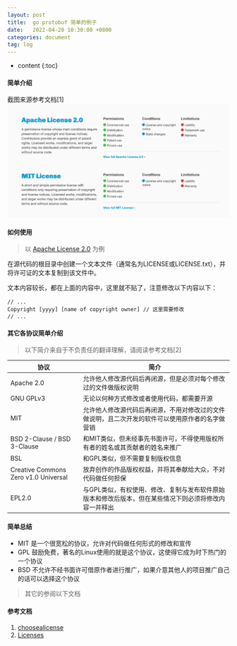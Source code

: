 ```yaml
---
layout: post
title:  go protobuf 简单的例子
date:   2022-04-20 10:30:00 +0800
categories: document
tag: log
---
```


* content
{:toc}

#### 简单介绍
截图来源参考文档[1]
<img src="../styles/images/license/license.png" alt="license" />

#### 如何使用
> 以 [Apache License 2.0](https://choosealicense.com/licenses/apache-2.0/) 为例

在源代码的根目录中创建一个文本文件（通常名为LICENSE或LICENSE.txt），并将许可证的文本复制到该文件中。

文本内容较长，都在上面的内容中，这里就不贴了，注意修改以下内容以下：

```
// ...
Copyright [yyyy] [name of copyright owner] // 这里需要修改
// ...
```

#### 其它各协议简单介绍

> 以下简介来自于不负责任的翻译理解，请阅读参考文档[2]

|  协议   | 简介  | 
|  ---   | ---  | 
|  Apache 2.0 | 允许他人修改源代码后再闭源，但是必须对每个修改过的文件做版权说明 | 
|  GNU GPLv3 | 无论以何种方式修改或者使用代码，都需要开源 | 
|  MIT   | 允许他人修改源代码后再闭源，不用对修改过的文件做说明，且二次开发的软件可以使用原作者的名字做营销  | 
|  BSD 2-Clause / BSD 3-Clause   | 和MIT类似，但未经事先书面许可，不得使用版权所有者的姓名或其贡献者的姓名来推广  | 
|  BSL  | 和GPL类似，但不需要复制版权信息  | 
|  Creative Commons Zero v1.0 Universal  | 放弃创作的作品版权权益，并将其奉献给大众，不对代码做任何担保  | 
|  EPL2.0  | 与GPL类似，有权使用、修改、复制与发布软件原始版本和修改后版本，但在某些情况下则必须将修改内容一并释出  | 

#### 简单总结

- MIT 是一个很宽松的协议，允许对代码做任何形式的修改和宣传
- GPL 鼓励免费，著名的Linux使用的就是这个协议，这使得它成为时下热门的一个协议
- BSD 不允许不经书面许可借原作者进行推广，如果介意其他人的项目推广自己的话可以选择这个协议

> 其它的参阅以下文档

#### 参考文档
1. [choosealicense](https://choosealicense.com)
2. [Licenses](https://choosealicense.com/licenses/)

